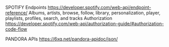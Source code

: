 
SPOTIFY
Endpoints
https://developer.spotify.com/web-api/endpoint-reference/
Albums, artists, browse, follow, library, personalization, player, playlists, profiles, search, and tracks
Authorization
https://developer.spotify.com/web-api/authorization-guide/#authorization-code-flow

PANDORA APIs
https://6xq.net/pandora-apidoc/json/

